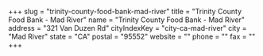 +++
slug = "trinity-county-food-bank-mad-river"
title = "Trinity County Food Bank - Mad River"
name = "Trinity County Food Bank - Mad River"
address = "321 Van Duzen Rd"
cityIndexKey = "city-ca-mad-river"
city = "Mad River"
state = "CA"
postal = "95552"
website = ""
phone = ""
fax = ""
+++
